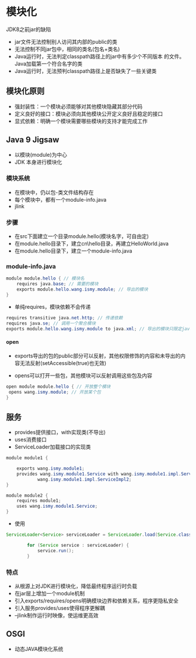 # 模块化

JDK8之前jar的缺陷

- jar文件无法控制别人访问其内部的public的类
- 无法控制不同jar包中，相同的类名(包名+类名)
- Java运行时，无法判定classpath路径上的jar中有多少个不同版本
的文件。Java加载第一个符合名字的类
- Java运行时，无法预判classpath路径上是否缺失了一些关键类

## 模块化原则

- 强封装性：一个模块必须能够对其他模块隐藏其部分代码
- 定义良好的接口：模块必须向其他模块公开定义良好且稳定的接口
- 显式依赖：明确一个模块需要哪些模块的支持才能完成工作

## Java 9 Jigsaw 

- 以模块(module)为中心
- JDK 本身进行模块化

### 模块系统

- 在模块中，仍以包-类文件结构存在
- 每个模块中，都有一个module-info.java
- jlink

### 步骤

- 在src下面建立一个目录module.hello(模块名字，可自由定)
- 在module.hello目录下，建立cn\hello目录，再建立HelloWorld.java
- 在module.hello目录下，建立一个module-info.java

### module-info.java

```java
module module.hello { // 模块名
    requires java.base; // 需要的模块
    exports module.hello.wang.ismy.module; // 导出的模块
}
```

- 单纯requires，模块依赖不会传递

```java
requires transitive java.net.http; // 传递依赖
requires java.se; // 调用一个聚合模块
exports module.hello.wang.ismy.module to java.xml; // 导出的模块只限定java.xml用
```

#### open

- exports导出的包的public部分可以反射，其他权限修饰的内容和未导出的内容无法反射(setAccessible(true)也无效)

- opens可以打开一些包，其他模块可以反射调用这些包及内容

```java
open module module.hello { // 开放整个模块
 opens wang.ismy.module; // 开放某个包
}
```

## 服务

- provides提供接口，with实现类(不导出)
- uses消费接口
- ServiceLoader加载接口的实现类

```java
module module1 {

    exports wang.ismy.module1;
    provides wang.ismy.module1.Service with wang.ismy.module1.impl.ServiceImpl,
            wang.ismy.module1.impl.ServiceImpl2;
}
```

```java
module module2 {
    requires module1;
    uses wang.ismy.module1.Service;
}
```

- 使用

```java
ServiceLoader<Service> serviceLoader = ServiceLoader.load(Service.class);

        for (Service service : serviceLoader) {
            service.run();
        }
```

### 特点

- 从根源上对JDK进行模块化，降低最终程序运行时负载
- 在jar层上增加一个module机制
- 引入exports/requires/opens明确模块边界和依赖关系，程序更隐私安全
- 引入服务provides/uses使得程序更解耦
- –jlink制作运行时映像，使运维更高效

## OSGI

- 动态JAVA模块化系统